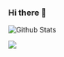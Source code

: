 ### Hi there 👋

<!--
**JoJo720/JoJo720** is a ✨ _special_ ✨ repository because its `README.md` (this file) appears on your GitHub profile.

Here are some ideas to get you started:

- 🔭 I’m currently working on ...
- 🌱 I’m currently learning ...
- 👯 I’m looking to collaborate on ...
- 🤔 I’m looking for help with ...
- 💬 Ask me about ...
- 📫 How to reach me: ...
- 😄 Pronouns: ...
- ⚡ Fun fact: ...
-->

![Github Stats](https://github-readme-stats.vercel.app/api?username=JoJo720&show_icons=true)

<a title="Hits" target="_blank" href="https://github.com/JoJo720/JoJo720"><img src="https://hits.b3log.org/JoJo720/JoJo720.svg"></a>
